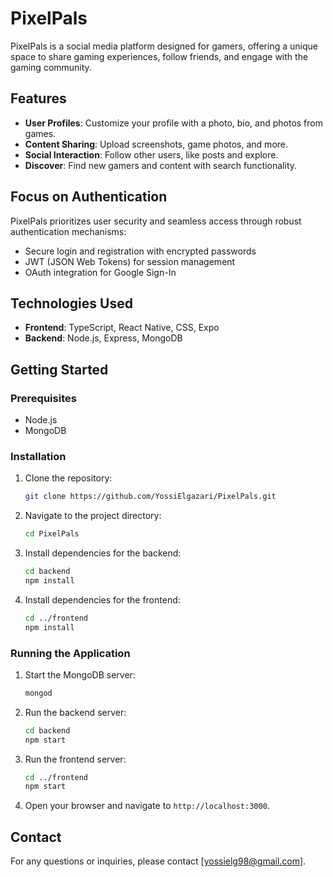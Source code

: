 # PixelPals

PixelPals is a social media platform designed for gamers, offering a unique space to share gaming experiences, follow friends, and engage with the gaming community.

## Features

- **User Profiles**: Customize your profile with a photo, bio, and photos from games.
- **Content Sharing**: Upload screenshots, game photos, and more.
- **Social Interaction**: Follow other users, like posts and explore.
- **Discover**: Find new gamers and content with search functionality.

## Focus on Authentication

PixelPals prioritizes user security and seamless access through robust authentication mechanisms:
- Secure login and registration with encrypted passwords
- JWT (JSON Web Tokens) for session management
- OAuth integration for Google Sign-In

## Technologies Used

- **Frontend**: TypeScript, React Native, CSS, Expo
- **Backend**: Node.js, Express, MongoDB

## Getting Started

### Prerequisites

- Node.js
- MongoDB

### Installation

1. Clone the repository:
   ```bash
   git clone https://github.com/YossiElgazari/PixelPals.git
   ```
2. Navigate to the project directory:
   ```bash
   cd PixelPals
   ```
3. Install dependencies for the backend:
   ```bash
   cd backend
   npm install
   ```
4. Install dependencies for the frontend:
   ```bash
   cd ../frontend
   npm install
   ```

### Running the Application

1. Start the MongoDB server:
   ```bash
   mongod
   ```
2. Run the backend server:
   ```bash
   cd backend
   npm start
   ```
3. Run the frontend server:
   ```bash
   cd ../frontend
   npm start
   ```
4. Open your browser and navigate to `http://localhost:3000`.


## Contact

For any questions or inquiries, please contact [yossielg98@gmail.com].
